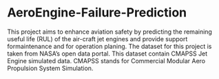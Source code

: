 # AeroEngine-Failure-Prediction

This project aims to enhance aviation safety by predicting the remaining useful life (RUL) of the air-craft jet engines and provide support formaintenance and for operation planing. The dataset for this project is taken from NASA’s open data portal. This dataset contain CMAPSS Jet Engine simulated data. CMAPSS stands for Commercial Modular Aero Propulsion System Simulation.
